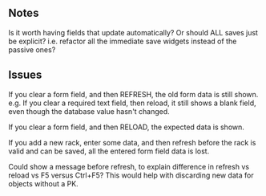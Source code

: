 ## Notes

Is it worth having fields that update automatically?
Or should ALL saves just be explicit?
i.e. refactor all the immediate save widgets instead of the passive ones?


## Issues

If you clear a form field, and then REFRESH, the old form data is still shown.
e.g. If you clear a required text field, then reload, it still shows a blank
field, even though the database value hasn't changed.

If you clear a form field, and then RELOAD, the expected data is shown.

If you add a new rack, enter some data, and then refresh before the rack
is valid and can be saved, all the entered form field data is lost.

Could show a message before refresh, to explain difference in refresh vs reload
vs F5 versus Ctrl+F5? This would help with discarding new data for objects
without a PK.
